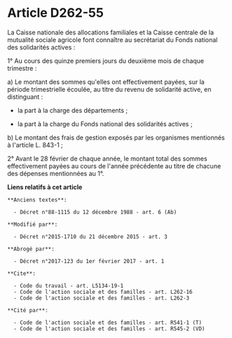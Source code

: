 # Article D262-55

La Caisse nationale des allocations familiales et la Caisse centrale de la mutualité sociale agricole font connaître au
secrétariat du Fonds national des solidarités actives : 

1° Au cours des quinze premiers jours du deuxième mois de chaque trimestre : 

a) Le montant des sommes qu'elles ont effectivement payées, sur la période trimestrielle écoulée, au titre du revenu de
solidarité active, en distinguant :

- la part à la charge des départements ;

- la part à la charge du Fonds national des solidarités actives ; 

b) Le montant des frais de gestion exposés par les organismes mentionnés à l'article L. 843-1 ; 

2° Avant le 28 février de chaque année, le montant total des sommes effectivement payées au cours de l'année précédente au
titre de chacune des dépenses mentionnées au 1°.

**Liens relatifs à cet article**

	**Anciens textes**:

	  - Décret n°88-1115 du 12 décembre 1988 - art. 6 (Ab)

	**Modifié par**:

	  - Décret n°2015-1710 du 21 décembre 2015 - art. 3

	**Abrogé par**:

	  - Décret n°2017-123 du 1er février 2017 - art. 1

	**Cite**:

	  - Code du travail - art. L5134-19-1
	  - Code de l'action sociale et des familles - art. L262-16
	  - Code de l'action sociale et des familles - art. L262-3

	**Cité par**:

	  - Code de l'action sociale et des familles - art. R541-1 (T)
	  - Code de l'action sociale et des familles - art. R545-2 (VD)
